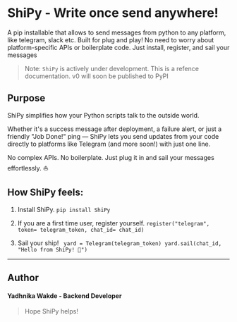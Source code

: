 # ShiPy - Write once send anywhere!

A pip installable that allows to send messages from python to any platform, like telegram, slack etc. Built for plug and play!
No need to worry about platform-specific APIs or boilerplate code. Just install, register, and sail your messages 

> Note: `ShiPy` is actively under development. This is a refence documentation.
> v0 will soon be published to PyPI

## Purpose
ShiPy simplifies how your Python scripts talk to the outside world.

Whether it's a success message after deployment, a failure alert, or just a friendly "Job Done!" ping — ShiPy lets you send updates from your code directly to platforms like Telegram (and more soon!) with just one line.

No complex APIs. No boilerplate.
Just plug it in and sail your messages effortlessly. ⛵

## How ShiPy feels: 

1. Install ShiPy.
   `pip install ShiPy`

2. If you are a first time user, register yourself. 
  `register("telegram", token= telegram_token, chat_id= chat_id)`

3. Sail your ship!
   ` yard = Telegram(telegram_token)
yard.sail(chat_id, "Hello from ShiPy! 🚀")`

---

## Author

#### Yadhnika Wakde - Backend Developer
> Hope ShiPy helps!






